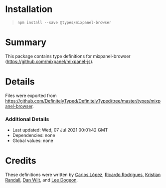 # Installation
> `npm install --save @types/mixpanel-browser`

# Summary
This package contains type definitions for mixpanel-browser (https://github.com/mixpanel/mixpanel-js).

# Details
Files were exported from https://github.com/DefinitelyTyped/DefinitelyTyped/tree/master/types/mixpanel-browser.

### Additional Details
 * Last updated: Wed, 07 Jul 2021 00:01:42 GMT
 * Dependencies: none
 * Global values: none

# Credits
These definitions were written by [Carlos López](https://github.com/karlos1337), [Ricardo Rodrigues](https://github.com/RicardoRodrigues), [Kristian Randall](https://github.com/randak), [Dan Wilt](https://github.com/dwilt), and [Lee Dogeon](https://github.com/moreal).
